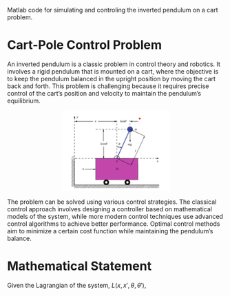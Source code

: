 Matlab code for simulating and controling the inverted pendulum on a cart problem.

# Cart-Pole Control Problem

An inverted pendulum is a classic problem in control theory and robotics. It involves a
rigid pendulum that is mounted on a cart, where the objective is to keep the pendulum
balanced in the upright position by moving the cart back and forth. This
problem is challenging because it requires precise control of the cart’s position and velocity
to maintain the pendulum’s equilibrium.

<p align="center">
  <img src="cartpole_draw.png" width="250" title="Cart with inverted pendulum system">
</p>


The problem can be solved using various control strategies. The classical control approach
involves designing a controller based on mathematical models of the system, while more modern
control techniques use advanced control algorithms to achieve better performance. Optimal control methods aim to minimize a certain cost function while maintaining the pendulum’s
balance.

# Mathematical Statement

Given the Lagrangian of the system, $L(x,x',\theta,\theta')$, 
